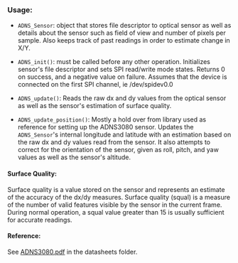 ### Usage:

* `ADNS_Sensor`: object that stores file descriptor to optical sensor as well as
details about the sensor such as field of view and number of pixels per sample.
Also keeps track of past readings in order to estimate change in X/Y.

* `ADNS_init()`: must be called before any other operation. Initializes sensor's
file descriptor and sets SPI read/write mode states. Returns 0 on success, and
a negative value on failure. Assumes that the device is connected on the first
SPI channel, ie /dev/spidev0.0

* `ADNS_update()`: Reads the raw dx and dy values from the optical sensor as well
as the sensor's estimation of surface quality. 

* `ADNS_update_position()`: Mostly a hold over from library used as reference for
setting up the ADNS3080 sensor. Updates the `ADNS_Sensor`'s internal longitude
and latitude with an estimation based on the raw dx and dy values read from the
sensor. It also attempts to correct for the orientation of the sensor, given as
roll, pitch, and yaw values as well as the sensor's altitude.


#### Surface Quality:
Surface quality is a value stored on the sensor and represents an estimate of
the accuracy of the dx/dy measures. Surface quality (squal) is a measure of the
number of valid features visible by the sensor in the current frame. During 
normal operation, a squal value greater than 15 is usually sufficient for
accurate readings.

#### Reference:
See [ADNS3080.pdf](../../Datasheets/ADNS3080.pdf) in the datasheets folder.